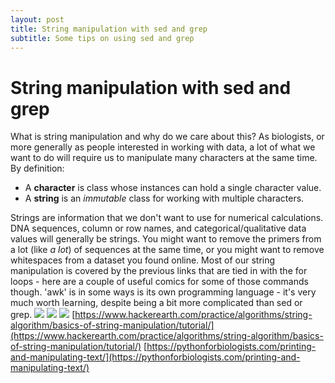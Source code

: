 ```yaml
---
layout: post
title: String manipulation with sed and grep
subtitle: Some tips on using sed and grep
---
```

# String manipulation with sed and grep

What is string manipulation and why do we care about this? As biologists, or more generally as people interested in working with data, a lot of what we want to do will require us to manipulate many characters at the same time. By definition:

*   A **character** is class whose instances can hold a single character value.
*   A **string** is an _immutable_ class for working with multiple characters.

   Strings are information that we don't want to use for numerical calculations. DNA sequences, column or row names, and categorical/qualitative data values will generally be strings. You might want to remove the primers from a lot (like _a lot_) of sequences at the same time, or you might want to remove whitespaces from a dataset you found online. Most of our string manipulation is covered by the previous links that are tied in with the for loops - here are a couple of useful comics for some of those commands though. 'awk' is in some ways is its own programming language - it's very much worth learning, despite being a bit more complicated than sed or grep. ![](http://sites.nd.edu/crivaldi/files/2018/09/awk.jpg) ![](http://sites.nd.edu/crivaldi/files/2018/09/sed.jpg) ![](http://sites.nd.edu/crivaldi/files/2018/09/grep.jpg) [https://www.hackerearth.com/practice/algorithms/string-algorithm/basics-of-string-manipulation/tutorial/](https://www.hackerearth.com/practice/algorithms/string-algorithm/basics-of-string-manipulation/tutorial/) [https://pythonforbiologists.com/printing-and-manipulating-text/](https://pythonforbiologists.com/printing-and-manipulating-text/)
